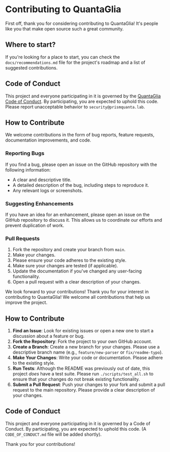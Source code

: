 # Contributing to QuantaGlia

First off, thank you for considering contributing to QuantaGlia! It's people like you that make open source such a great community.

## Where to start?

If you're looking for a place to start, you can check the `docs/recommendations.md` file for the project's roadmap and a list of suggested contributions.

## Code of Conduct

This project and everyone participating in it is governed by the [QuantaGlia Code of Conduct](CODE_OF_CONDUCT.md). By participating, you are expected to uphold this code. Please report unacceptable behavior to `security@prismquanta.lab`.

## How to Contribute

We welcome contributions in the form of bug reports, feature requests, documentation improvements, and code.

### Reporting Bugs

If you find a bug, please open an issue on the GitHub repository with the following information:
*   A clear and descriptive title.
*   A detailed description of the bug, including steps to reproduce it.
*   Any relevant logs or screenshots.

### Suggesting Enhancements

If you have an idea for an enhancement, please open an issue on the GitHub repository to discuss it. This allows us to coordinate our efforts and prevent duplication of work.

### Pull Requests

1.  Fork the repository and create your branch from `main`.
2.  Make your changes.
3.  Please ensure your code adheres to the existing style.
4.  Make sure your changes are tested (if applicable).
5.  Update the documentation if you've changed any user-facing functionality.
6.  Open a pull request with a clear description of your changes.

We look forward to your contributions!
Thank you for your interest in contributing to QuantaGlia! We welcome all contributions that help us improve the project.

## How to Contribute

1.  **Find an Issue**: Look for existing issues or open a new one to start a discussion about a feature or bug.
2.  **Fork the Repository**: Fork the project to your own GitHub account.
3.  **Create a Branch**: Create a new branch for your changes. Please use a descriptive branch name (e.g., `feature/new-parser` or `fix/readme-typo`).
4.  **Make Your Changes**: Write your code or documentation. Please adhere to the existing style.
5.  **Run Tests**: Although the README was previously out of date, this project *does* have a test suite. Please run `./scripts/test_all.sh` to ensure that your changes do not break existing functionality.
6.  **Submit a Pull Request**: Push your changes to your fork and submit a pull request to the main repository. Please provide a clear description of your changes.

## Code of Conduct

This project and everyone participating in it is governed by a Code of Conduct. By participating, you are expected to uphold this code. (A `CODE_OF_CONDUCT.md` file will be added shortly).

Thank you for your contributions!

